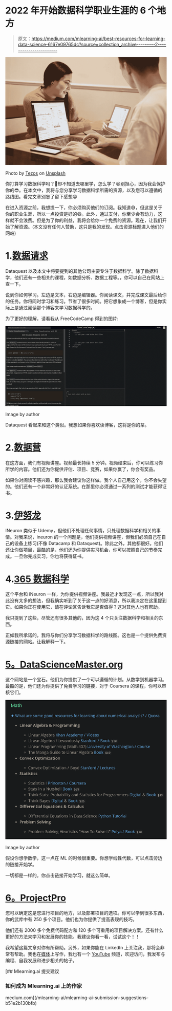 # 2022 年开始数据科学职业生涯的 6 个地方

> 原文：<https://medium.com/mlearning-ai/best-resources-for-learning-data-science-6167e09765dc?source=collection_archive---------2----------------------->

![](img/4edd21048f811124345205a64e1affa3.png)

Photo by [Tezos](https://unsplash.com/@tezos?utm_source=unsplash&utm_medium=referral&utm_content=creditCopyText) on [Unsplash](https://unsplash.com/?utm_source=unsplash&utm_medium=referral&utm_content=creditCopyText)

你打算学习数据科学吗？🤩却不知道去哪里学，怎么学？😫别担心，因为我会保护你的😎。在本文中，我将与您分享学习数据科学所需的资源，以及您可以遵循的路线图。看完文章别忘了留下感想😁

在进入资源之前，我想提一下，你必须购买他们的订阅。我知道😅，但这是关于你的职业生涯，所以一点投资是好的😄。此外，通过支付，你至少会有动力，这样就不会浪费。但是为了你的利益，我将会给你一个免费的资源。现在，让我们开始了解资源。(本文没有任何人赞助，这只是我的发现。点击资源标题进入他们的网站)

# 1.[数据请求](https://www.dataquest.io/)

Dataquest 以及本文中将要提到的其他公司主要专注于数据科学。除了数据科学，他们还有一些相关的课程，如数据分析、数据工程等。，你可以自己在网站上查一下。

说到你如何学习。左边是文本，右边是编辑器。你阅读课文，并完成课文最后给你的任务。你将同时学习和练习。节省了很多时间。把它想象成一个博客，但是你实际上是通过阅读那个博客来学习数据科学的。

为了更好的理解，请看我从 FreeCodeCamp 得到的图片:

![](img/27e344c841f6d75110735c4fef6e7547.png)

Image by author

Dataquest 看起来和这个类似。我想如果你喜欢读博客，这将是你的茶。

# 2.[数据营](https://app.datacamp.com/)

在这方面，我们有视频讲座。视频最长持续 5 分钟。视频结束后，你可以练习你所学的内容。他们还为你提供评估、项目、竞赛，如果你赢了，你会有奖品。

如果你对阅读不感兴趣，那么我会建议你这样做。我个人自己用这个，你不会失望的。他们还有一个非常好的认证系统。在那里你必须通过一系列的测试才能获得证书。

# 3.[伊努龙](https://ineuron.ai/)

INeuron 类似于 Udemy，但他们不处理任何事情，只处理数据科学和相关的事情。对我来说，ineuron 的一个问题是，他们提供视频讲座，但我们必须自己在自己的设备上练习(不像 Datacamp 和 Dataquest)。除此之外，其他都很好。他们还让你做项目，最酷的是，他们还为你提供实习机会，你可以按照自己的节奏完成。一旦你完成实习，你也将获得证书。

# 4.[365 数据科学](https://365datascience.com/)

这个平台和 iNeuron 一样，为你提供视频讲座。我最近才发现这一点，所以我对此没有太多的想法，但我确实听到了关于这一点的好消息，所以我决定在这里提到它。如果你正在使用它，请在评论区告诉我它是否值得？这对其他人也有帮助。

我只提到了这些，尽管还有很多其他的，因为这 4 个只关注数据科学和相关的东西。

正如我所承诺的，我将与你们分享学习数据科学的路线图。这也是一个提供免费资源链接的网站。让我解释一下。

# [5。DataScienceMaster.org](http://datasciencemasters.org/)

这个网站是一个宝石。他们为你提供了一个可以遵循的计划。从数学到机器学习。最酷的是，他们还为你提供了免费学习的链接，对于 Coursera 的课程，你可以审核它们。

![](img/df630eb30c63f16bcef05ba62233344a.png)

Image by author

假设你想学数学，这一点在 ML 的时候很重要。你想学线性代数，可以点击旁边的链接开始学。

一切都是一样的。你点击链接开始学习，就这么简单。

# [6。ProjectPro](https://www.projectpro.io/)

您可以确定这是您进行项目的地方，以及部署项目的选项。你可以学到很多东西，你的武库中有 250 多个项目。他们也为你提供了提高表现的技巧。

他们还有 2000 多个免费代码配方和 120 多个可重用的项目解决方案。还有什么更好的方法来学习和发展你的技能。我建议你看一看，试试这个！！

我希望这篇文章对你有所帮助。另外，如果你能在 LinkedIn 上关注我，那将会非常有帮助。我也在[媒体](https://karthikbhandary2.medium.com/)上写作，我也有一个 [YouTube](https://www.youtube.com/channel/UCKplT0-YqAQdCq6Xajcq5Tw) 频道，欢迎访问，我发布与编程、自我发展和进步相关的帖子。

[](/mlearning-ai/mlearning-ai-submission-suggestions-b51e2b130bfb) [## Mlearning.ai 提交建议

### 如何成为 Mlearning.ai 上的作家

medium.com](/mlearning-ai/mlearning-ai-submission-suggestions-b51e2b130bfb)